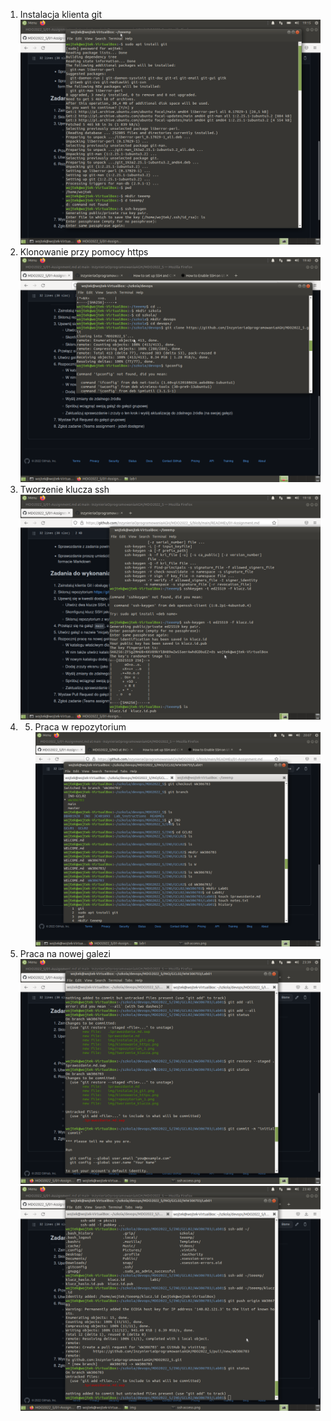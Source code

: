 1. Instalacja klienta git ![](img/instalacja_git.png)
2. Klonowanie przy pomocy https ![](img/klonowanie_https.png)
3. Tworzenie klucza ssh ![](img/tworzenie_klucza.png)
4. 5. Praca w repozytorium ![](img/repozytorium_1.png)
6. Praca na nowej galezi ![](img/praca_na_galezi_1.png) ![](img/praca_na_galezi_2.png)
